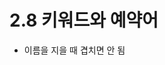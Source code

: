 # 2.8 키워드와 예약어


* 이름을 지을 때 겹치면 안 됨                                                                                                                                                                                                                                            
